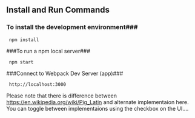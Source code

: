 ## Install and Run Commands ##

### To install the development environment###

     npm install

###To run a npm local server###

     npm start

###Connect to Webpack Dev Server (app)###

     http://localhost:3000


Please note that there is difference between https://en.wikipedia.org/wiki/Pig_Latin and alternate implementaion here.
You can toggle between implementaions using the checkbox on the UI....

